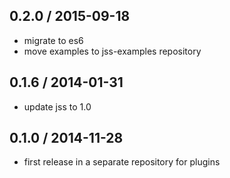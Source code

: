 ## 0.2.0 / 2015-09-18

- migrate to es6
- move examples to jss-examples repository

## 0.1.6 / 2014-01-31

- update jss to 1.0

## 0.1.0 / 2014-11-28

- first release in a separate repository for plugins
